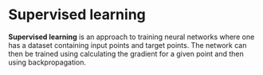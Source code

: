 # Supervised learning

**Supervised learning** is an approach to training neural networks where one has
a dataset containing input points and target points. The network can then be
trained using calculating the gradient for a given point and then using
backpropagation.
